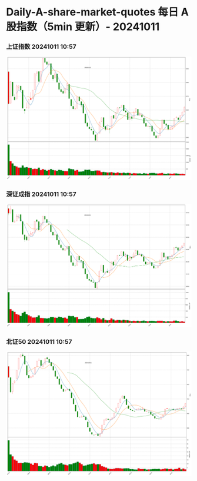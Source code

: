 
# Daily-A-share-market-quotes 每日 A 股指数（5min 更新）- 20241011

### 上证指数 20241011 10:57
![](./fig/2024/10/20241011-sh000001.png)

### 深证成指 20241011 10:57
![](./fig/2024/10/20241011-sz399001.png)

### 北证50 20241011 10:57
![](./fig/2024/10/20241011-bj899050.png)
